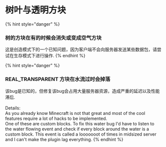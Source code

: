 # 树叶与透明方块

{% hint style="danger" %}
### 树的方块在有的时候会消失或变成空气方块

这是创造模式下的一个已知问题，因为客户端不会向服务器发送某些数据包，请尝试在生存模式下进行操作.
{% endhint %}

{% hint style="danger" %}
### REAL_TRANSPARENT 方块在水流过时会掉落

该bug是已知的，但修复该bug会占用大量服务器资源，造成严重的延迟以及性能滞后.\
\
Details:\
As you already know Minecraft is not that great and most of the cool features require a lot of hacks to be implemented.\
One of these are custom blocks. To fix this water bug I'd have to listen to the water flowing event and check if every block around the water is a custom block. This event is called a looooooot of times in midsized server and I can't make the plugin lag everything.
{% endhint %}
